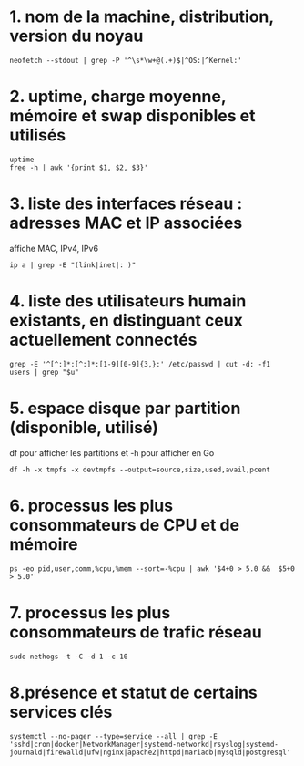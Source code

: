 # 1. nom de la machine, distribution, version du noyau
```
neofetch --stdout | grep -P '^\s*\w+@(.+)$|^OS:|^Kernel:'
```
# 2. uptime, charge moyenne, mémoire et swap disponibles et utilisés
```
uptime
free -h | awk '{print $1, $2, $3}'
```
# 3. liste des interfaces réseau : adresses MAC et IP associées
affiche MAC, IPv4, IPv6
```
ip a | grep -E "(link|inet|: )"
```
# 4. liste des utilisateurs humain existants, en distinguant ceux actuellement connectés
```
grep -E '^[^:]*:[^:]*:[1-9][0-9]{3,}:' /etc/passwd | cut -d: -f1 
users | grep "$u"
```
# 5. espace disque par partition (disponible, utilisé)
df pour afficher les partitions et -h pour afficher en Go
```
df -h -x tmpfs -x devtmpfs --output=source,size,used,avail,pcent
```
# 6. processus les plus consommateurs de CPU et de mémoire 
```
ps -eo pid,user,comm,%cpu,%mem --sort=-%cpu | awk '$4+0 > 5.0 &&  $5+0 > 5.0'

```
# 7. processus les plus consommateurs de trafic réseau
```
sudo nethogs -t -C -d 1 -c 10
```

# 8.présence et statut de certains services clés 
```
systemctl --no-pager --type=service --all | grep -E 'sshd|cron|docker|NetworkManager|systemd-networkd|rsyslog|systemd-journald|firewalld|ufw|nginx|apache2|httpd|mariadb|mysqld|postgresql'

```



